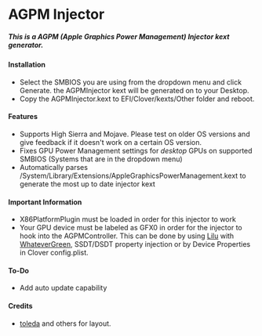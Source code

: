 AGPM Injector
=============
##### This is a AGPM (Apple Graphics Power Management) Injector kext generator.

#### Installation
- Select the SMBIOS you are using from the dropdown menu and click Generate. the AGPMInjector kext will be generated on to your Desktop.
- Copy the AGPMInjector.kext to EFI/Clover/kexts/Other folder and reboot.

#### Features
- Supports High Sierra and Mojave. Please test on older OS versions and give feedback if it doesn't work on a certain OS version.
- Fixes GPU Power Management settings for *desktop* GPUs on supported SMBIOS (Systems that are in the dropdown menu)
- Automatically parses /System/Library/Extensions/AppleGraphicsPowerManagement.kext to generate the most up to date injector kext

#### Important Information
- X86PlatformPlugin must be loaded in order for this injector to work
- Your GPU device must be labeled as GFX0 in order for the injector to hook into the AGPMController. This can be done by using [Lilu](https://github.com/acidanthera/Lilu) with [WhateverGreen](https://github.com/acidanthera/WhateverGreen), SSDT/DSDT property injection or by Device Properties in Clover config.plist.

#### To-Do
- Add auto update capability

#### Credits
- [toleda](https://github.com/toleda) and others for layout.
